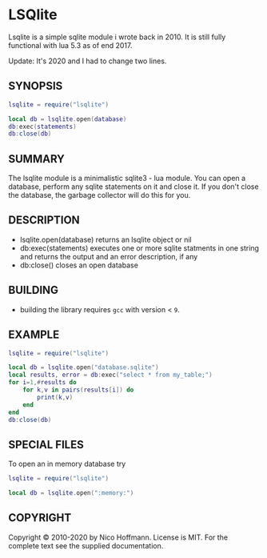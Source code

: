 LSQlite
=======

Lsqlite is a simple sqlite module i wrote back in 2010. It is still fully
functional with lua 5.3 as of end 2017.

Update: It's 2020 and I had to change two lines.


SYNOPSIS
--------

```lua
lsqlite = require("lsqlite")

local db = lsqlite.open(database)
db:exec(statements)
db:close(db)
```


SUMMARY
-------

The lsqlite module is a minimalistic sqlite3 - lua module. 
You can open a database, perform any sqlite statements on it and close it.
If you don't close the database, the garbage collector will do this for you.


DESCRIPTION
-----------

- lsqlite.open(database) returns an lsqlite object or nil
- db:exec(statements) executes one or more sqlite statments in one string and returns the output and an error description, if any
- db:close() closes an open database


BUILDING
--------

- building the library requires `gcc` with version < `9`.


EXAMPLE
-------

```lua
lsqlite = require("lsqlite")

local db = lsqlite.open("database.sqlite")
local results, error = db:exec("select * from my_table;")
for i=1,#results do
    for k,v in pairs(results[i]) do
        print(k,v)
    end
end
db:close(db)
```


SPECIAL FILES
-------------

To open an in memory database try

```lua
lsqlite = require("lsqlite")

local db = lsqlite.open(":memory:")
```


COPYRIGHT
---------

Copyright © 2010-2020 by Nico Hoffmann. License is MIT. For the complete
text see the supplied documentation.
